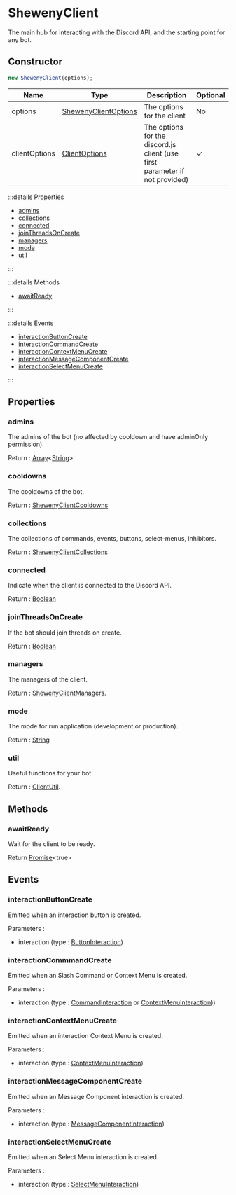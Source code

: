 # ShewenyClient

The main hub for interacting with the Discord API, and the starting point for any bot.

## Constructor

```js
new ShewenyClient(options);
```

| Name          | Type                                                                             | Description                                                                 | Optional |
| ------------- | -------------------------------------------------------------------------------- | --------------------------------------------------------------------------- | -------- |
| options       | [ShewenyClientOptions](../typedef/ShewenyClientOptions.md)                       | The options for the client                                                  | No       |
| clientOptions | [ClientOptions](https://discord.js.org/#/docs/main/stable/typedef/ClientOptions) | The options for the discord.js client (use first parameter if not provided) | ✓        |

:::details Properties

- [admins](#admins)
- [collections](#collections)
- [connected](#connected)
- [joinThreadsOnCreate](#jointhreadsoncreate)
- [managers](#managers)
- [mode](#mode)
- [util](#util)

:::

:::details Methods

- [awaitReady](#awaitready)

:::

:::details Events

- [interactionButtonCreate](#interactionbuttoncreate)
- [interactionCommandCreate](#interactioncommandcreate)
- [interactionContextMenuCreate](#interactioncontextmenucreate)
- [interactionMessageComponentCreate](#interactionmessagecomponentcreate)
- [interactionSelectMenuCreate](#interactionselectmenucreate)

:::

## Properties

### admins

The admins of the bot (no affected by cooldown and have adminOnly permission).

Return : [Array](https://developer.mozilla.org/docs/Web/JavaScript/Reference/Global_Objects/Array)<[String](https://developer.mozilla.org/docs/Web/JavaScript/Reference/Global_Objects/String)>

### cooldowns

The cooldowns of the bot.

Return : [ShewenyClientCooldowns](../typedef/ShewenyClientCooldowns.md)

### collections

The collections of commands, events, buttons, select-menus, inhibitors.

Return : [ShewenyClientCollections](../typedef/ShewenyClientCollections.md)

### connected

Indicate when the client is connected to the Discord API.

Return : [Boolean](https://developer.mozilla.org/en-US/docs/Web/JavaScript/Reference/Global_Objects/Boolean)

### joinThreadsOnCreate

If the bot should join threads on create.

Return : [Boolean](https://developer.mozilla.org/docs/Web/JavaScript/Reference/Global_Objects/Boolean)

### managers

The managers of the client.

Return : [ShewenyClientManagers](../typedef/ShewenyClientManagers.md).

### mode

The mode for run application (development or production).

Return : [String](https://developer.mozilla.org/docs/Web/JavaScript/Reference/Global_Objects/String)

### util

Useful functions for your bot.

Return : [ClientUtil](../client/ClientUtil.md).

## Methods

### awaitReady

Wait for the client to be ready.

Return [Promise](https://developer.mozilla.org/en-US/docs/Web/JavaScript/Reference/Global_Objects/Promise)\<true>

## Events

### interactionButtonCreate

Emitted when an interaction button is created.

Parameters :

- interaction (type : [ButtonInteraction](https://discord.js.org/#/docs/main/stable/class/ButtonInteraction))

### interactionCommmandCreate

Emitted when an Slash Command or Context Menu is created.

Parameters :

- interaction (type : [CommandInteraction](https://discord.js.org/#/docs/main/stable/class/CommandInteraction) or [ContextMenuInteraction](https://discord.js.org/#/docs/main/stable/class/ContextMenuInteraction)))

### interactionContextMenuCreate

Emitted when an interaction Context Menu is created.

Parameters :

- interaction (type : [ContextMenuInteraction](https://discord.js.org/#/docs/main/stable/class/ContextMenuInteraction))

### interactionMessageComponentCreate

Emitted when an Message Component interaction is created.

Parameters :

- interaction (type : [MessageComponentInteraction](https://discord.js.org/#/docs/main/stable/class/MessageComponentInteraction))

### interactionSelectMenuCreate

Emitted when an Select Menu interaction is created.

Parameters :

- interaction (type : [SelectMenuInteraction](https://discord.js.org/#/docs/main/stable/class/SelectMenuInteraction))
